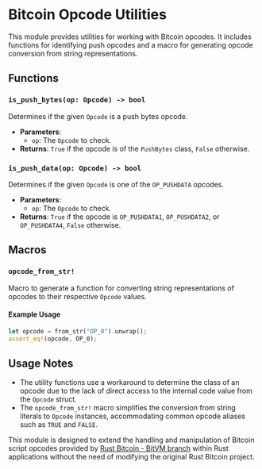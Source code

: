 # Bitcoin Opcode Utilities

This module provides utilities for working with Bitcoin opcodes. It includes functions for identifying push opcodes and a macro for generating opcode conversion from string representations.

## Functions

### `is_push_bytes(op: Opcode) -> bool`

Determines if the given `Opcode` is a push bytes opcode.

- **Parameters**: 
  - `op`: The `Opcode` to check.
- **Returns**: `True` if the opcode is of the `PushBytes` class, `False` otherwise.

### `is_push_data(op: Opcode) -> bool`

Determines if the given `Opcode` is one of the `OP_PUSHDATA` opcodes.

- **Parameters**:
  - `op`: The `Opcode` to check.
- **Returns**: `True` if the opcode is `OP_PUSHDATA1`, `OP_PUSHDATA2`, or `OP_PUSHDATA4`, `False` otherwise.

## Macros

### `opcode_from_str!`

Macro to generate a function for converting string representations of opcodes to their respective `Opcode` values.

#### Example Usage

```rust
let opcode = from_str("OP_0").unwrap();
assert_eq!(opcode, OP_0);
```

## Usage Notes

- The utility functions use a workaround to determine the class of an opcode due to the lack of direct access to the internal code value from the `Opcode` struct.
- The `opcode_from_str!` macro simplifies the conversion from string literals to `Opcode` instances, accommodating common opcode aliases such as `TRUE` and `FALSE`.

This module is designed to extend the handling and manipulation of Bitcoin script opcodes provided by [Rust Bitcoin - BitVM branch](https://github.com/rust-bitcoin/rust-bitcoin/tree/bitvm) within Rust applications without the need of modifying the original Rust Bitcoin project.